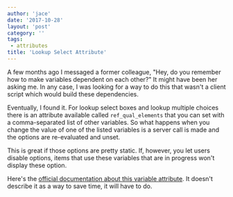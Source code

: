 ```yaml
---
author: 'jace'
date: '2017-10-28'
layout: 'post'
category: ''
tags:
 - attributes
title: 'Lookup Select Attribute'
---
```


A few months ago I messaged a former colleague, "Hey, do you remember how to make variables dependent on each other?" 
It might have been her asking me. 
In any case, I was looking for a way to do this that wasn't a client script which would build these dependencies.

<!--more-->

Eventually, I found it. 
For lookup select boxes and lookup multiple choices there is an attribute available called `ref_qual_elements` that you can set with a comma-separated list of other variables. 
So what happens when you change the value of one of the listed variables is a server call is made and the options are re-evaluated and unset.

This is great if those options are pretty static. 
If, however, you let users disable options, items that use these variables that are in progress won't display these option.

Here's the [official documentation about this variable attribute](https://docs.servicenow.com/bundle/istanbul-it-service-management/page/product/service-catalog-management/reference/variable-attributes.html). It doesn't describe it as a way to save time, it will have to do.

